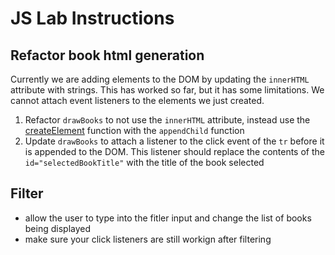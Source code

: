 # JS Lab Instructions

## Refactor book html generation

Currently we are adding elements to the DOM by updating the `innerHTML` attribute with strings. This has worked so far, but it has some limitations. We cannot attach event listeners to the elements we just created.

1. Refactor `drawBooks` to not use the `innerHTML` attribute, instead use the [createElement](https://www.w3schools.com/jsref/met_document_createelement.asp) function with the `appendChild` function
2. Update `drawBooks` to attach a listener to the click event of the `tr` before it is appended to the DOM. This listener should replace the contents of the `id="selectedBookTitle"` with the title of the book selected

## Filter

- allow the user to type into the fitler input and change the list of books being displayed
- make sure your click listeners are still workign after filtering
